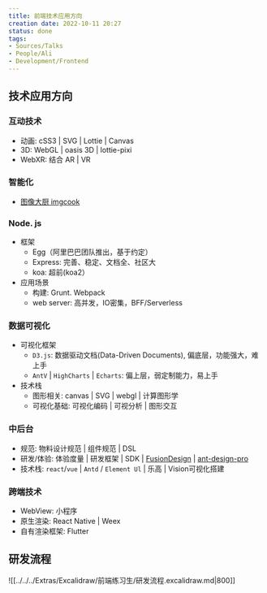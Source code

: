 ```yaml
---
title: 前端技术应用方向
creation date: 2022-10-11 20:27 
status: done
tags: 
- Sources/Talks
- People/Ali
- Development/Frontend
---
```


## 技术应用方向

### 互动技术

- 动画: cSS3 | SVG | Lottie | Canvas
- 3D: WebGL | oasis 3D | lottie-pixi
- WebXR: 结合 AR | VR

### 智能化

- [图像大厨 imgcook](https://www.imgcook.com/)

### Node. js

- 框架
	- Egg（阿里巴巴团队推出，基于约定）
	- Express: 完善、稳定、文档全、社区大
	- koa: 超前(koa2）
- 应用场景
	- 构建: Grunt. Webpack
	- web server: 高并发，IO密集，BFF/Serverless

### 数据可视化

- 可视化框架
	- `D3.js`: 数据驱动文档(Data-Driven Documents), 偏底层，功能强大，难上手
	- `AntV`  | `HighCharts` | `Echarts`: 偏上层，弱定制能力，易上手
- 技术栈
	- 图形相关: canvas | SVG | webgl | 计算图形学
	- 可视化基础: 可视化编码 | 可视分析 | 图形交互

### 中后台

- 规范: 物料设计规范 | 组件规范 | DSL
- 研发/体验: 体验度量 | 研发框架 | SDK | [FusionDesign](https://fusion.design/pc/?themeid=2) | [ant-design-pro](https://github.com/ant-design/ant-design-pro)
- 技术栈: `react`/`vue` | `Antd` / `Element Ul` | 乐高 | Vision可视化搭建

### 跨端技术

- WebView: 小程序
- 原生渲染: React Native | Weex 
- 自有渲染框架: Flutter

## 研发流程

![[../../../Extras/Excalidraw/前端练习生/研发流程.excalidraw.md|800]]